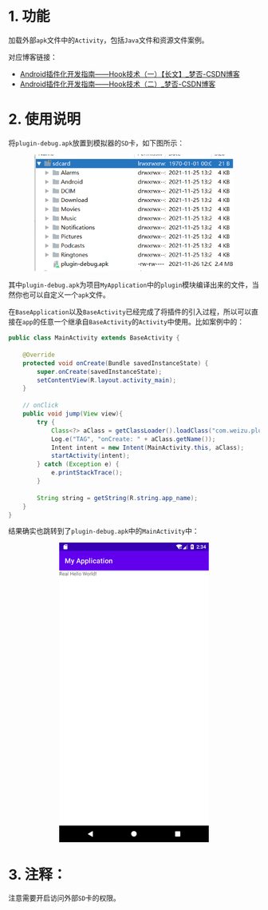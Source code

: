 # 1. 功能

加载外部`apk`文件中的`Activity`，包括`Java`文件和资源文件案例。

对应博客链接：

- [Android插件化开发指南——Hook技术（一）【长文】_梦否-CSDN博客](https://blog.csdn.net/qq_26460841/article/details/121497914)
- [Android插件化开发指南——Hook技术（二）_梦否-CSDN博客](https://blog.csdn.net/qq_26460841/article/details/121568093)

# 2. 使用说明

将`plugin-debug.apk`放置到模拟器的`SD`卡，如下图所示：

<p align="center">
	<img src="imgs/1637980230488.png" width=400/>
</p>

其中`plugin-debug.apk`为项目`MyApplication`中的`plugin`模块编译出来的文件，当然你也可以自定义一个`apk`文件。

在`BaseApplication`以及`BaseActivity`已经完成了将插件的引入过程，所以可以直接在`app`的任意一个继承自`BaseActivity`的`Activity`中使用。比如案例中的：

```java
public class MainActivity extends BaseActivity {

    @Override
    protected void onCreate(Bundle savedInstanceState) {
        super.onCreate(savedInstanceState);
        setContentView(R.layout.activity_main);
    }

    // onClick
    public void jump(View view){
        try {
            Class<?> aClass = getClassLoader().loadClass("com.weizu.plugin.MainActivity");
            Log.e("TAG", "onCreate: " + aClass.getName());
            Intent intent = new Intent(MainActivity.this, aClass);
            startActivity(intent);
        } catch (Exception e) {
            e.printStackTrace();
        }

        String string = getString(R.string.app_name);
    }
}
```

结果确实也跳转到了`plugin-debug.apk`中的`MainActivity`中：

<p align="center">
	<img src="imgs/1637980454737.png" width=300/>
</p>

#  3. 注释：

注意需要开启访问外部`SD`卡的权限。
